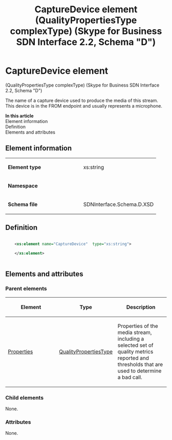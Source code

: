 ﻿---
title: CaptureDevice element (QualityPropertiesType complexType) (Skype for Business SDN Interface 2.2, Schema "D")
TOCTitle: CaptureDevice element
ms:assetid: 8cd9db98-fec4-f564-7e30-68c8db2605af
ms:mtpsurl: https://msdn.microsoft.com/en-us/library/Mt149442(v=office.16)
ms:contentKeyID: 65855391
ms.date: 08/24/2015
mtps_version: v=office.16
dev_langs:
- xml
---

# CaptureDevice element 

(QualityPropertiesType complexType) (Skype for Business SDN Interface 2.2, Schema \"D\")

The name of a capture device used to produce the media of this stream. This device is in the FROM endpoint and usually represents a microphone.


**In this article**  
Element information  
Definition  
Elements and attributes  

## Element information

<table>
<colgroup>
<col style="width: 50%" />
<col style="width: 50%" />
</colgroup>
<tbody>
<tr class="odd">
<td><p><strong>Element type</strong></p></td>
<td><p>xs:string</p></td>
</tr>
<tr class="even">
<td><p><strong>Namespace</strong></p></td>
<td><p></p></td>
</tr>
<tr class="odd">
<td><p><strong>Schema file</strong></p></td>
<td><p>SDNInterface.Schema.D.XSD</p></td>
</tr>
</tbody>
</table>


## Definition

``` xml

    <xs:element name="CaptureDevice"  type="xs:string">
    
    </xs:element>
  
```

## Elements and attributes

### Parent elements

<table>
<colgroup>
<col style="width: 33%" />
<col style="width: 33%" />
<col style="width: 33%" />
</colgroup>
<thead>
<tr class="header">
<th><p>Element</p></th>
<th><p>Type</p></th>
<th><p>Description</p></th>
</tr>
</thead>
<tbody>
<tr class="odd">
<td><p><a href="properties-element-qualitytype-complextype-skype-for-business-sdn-interface-2-2-schema-d.md">Properties</a></p></td>
<td><p><a href="qualitypropertiestype-complextype-skype-for-business-sdn-interface-2-2-schema-d.md">QualityPropertiesType</a></p></td>
<td><p>Properties of the media stream, including a selected set of quality metrics reported and thresholds that are used to determine a bad call.</p></td>
</tr>
</tbody>
</table>


### Child elements

None.

### Attributes

None.

